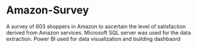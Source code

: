 # Amazon-Survey
A survey of 603 shoppers in Amazon to ascertain the level of satisfaction derived from Amazon services. 
Microsoft SQL server was used for the data extraction.
Power BI used for data visualization and building dashbaord 
